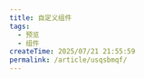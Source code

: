 ```yaml
---
title: 自定义组件
tags:
  - 预览
  - 组件
createTime: 2025/07/21 21:55:59
permalink: /article/usqsbmqf/
---
```


<CustomComponent />
